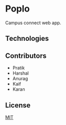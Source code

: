 # Poplo
Campus connect web app.

## Technologies

## Contributors
* Pratik
* Harshal
* Anurag
* Kaif
* Karan

## License
[MIT](https://choosealicense.com/licenses/mit/)

